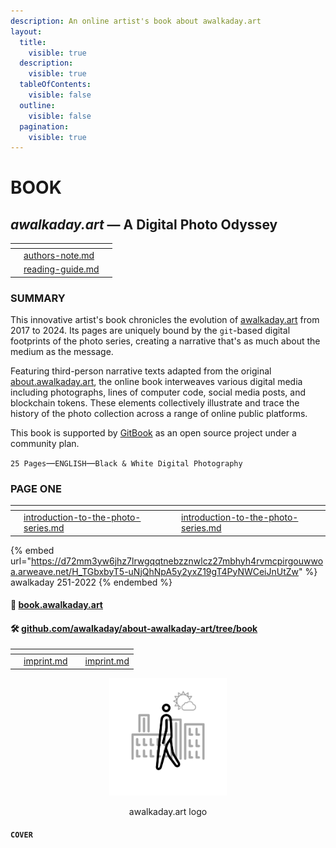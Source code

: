 ```yaml
---
description: An online artist's book about awalkaday.art
layout:
  title:
    visible: true
  description:
    visible: true
  tableOfContents:
    visible: false
  outline:
    visible: false
  pagination:
    visible: true
---
```


# BOOK

## _awalkaday.art_ — A Digital Photo Odyssey



<table data-card-size="large" data-view="cards"><thead><tr><th></th><th data-card-target data-type="content-ref"></th><th></th></tr></thead><tbody><tr><td></td><td><a href="authors-note.md">authors-note.md</a></td><td></td></tr><tr><td></td><td><a href="reading-guide.md">reading-guide.md</a></td><td></td></tr></tbody></table>



### SUMMARY

This innovative artist's book chronicles the evolution of [awalkaday.art](https://awalkaday.art) from 2017 to 2024. Its pages are uniquely bound by the `git`-based digital footprints of the photo series, creating a narrative that's as much about the medium as the message.&#x20;

Featuring third-person narrative texts adapted from the original [about.awalkaday.art](https://about.awalkaday.art), the online book interweaves various digital media including photographs, lines of computer code, social media posts, and blockchain tokens. These elements collectively illustrate and trace the history of the photo collection across a range of online public platforms.

This book is supported by [GitBook](https://www.gitbook.com/) as an open source project under a community plan.

`25 Pages`—`ENGLISH`—`Black & White Digital Photography`



### PAGE ONE&#x20;

<table data-card-size="large" data-column-title-hidden data-view="cards"><thead><tr><th></th><th></th><th></th><th data-hidden data-card-target data-type="content-ref"></th></tr></thead><tbody><tr><td></td><td><a data-mention href="introduction-to-the-photo-series.md">introduction-to-the-photo-series.md</a></td><td></td><td><a href="introduction-to-the-photo-series.md">introduction-to-the-photo-series.md</a></td></tr></tbody></table>



{% embed url="https://d72mm3yw6jhz7lrwgqqtnebzznwlcz27mbhyh4rvmcpirgouwwoa.arweave.net/H_TGbxbyT5-uNjQhNpA5y2yxZ19gT4PyNWCeiJnUtZw" %}
awalkaday 251-2022
{% endembed %}



#### 📖 [book.awalkaday.art](https://book.awalkaday.art)

#### 🛠 [github.com/awalkaday/about-awalkaday-art/tree/book](https://github.com/awalkaday/about-awalkaday-art/tree/book)



<table data-card-size="large" data-column-title-hidden data-view="cards"><thead><tr><th></th><th></th><th></th><th data-hidden data-card-target data-type="content-ref"></th></tr></thead><tbody><tr><td></td><td><a data-mention href="imprint.md">imprint.md</a></td><td></td><td><a href="imprint.md">imprint.md</a></td></tr></tbody></table>

<div align="center">

<figure><img src=".gitbook/assets/awalkaday-logo-1x1.png" alt="awalkaday.art logo" width="188"><figcaption><p>awalkaday.art logo</p></figcaption></figure>

</div>



#### `COVER`
